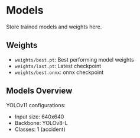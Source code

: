 # Models

Store trained models and weights here.

## Weights

- `weights/best.pt`: Best performing model weights
- `weights/last.pt`: Latest checkpoint
- `weights/best.onnx`: onnx checkpoint

## Models Overview

YOLOv11 configurations:
- Input size: 640x640
- Backbone: YOLOv8-L
- Classes: 1 (accident)